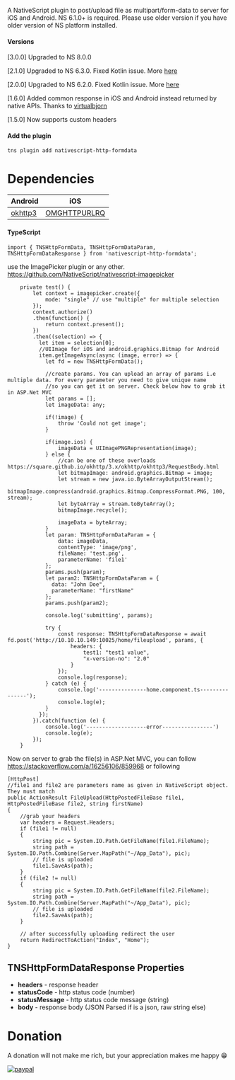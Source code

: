 A NativeScript plugin to post/upload file as multipart/form-data to server for iOS and Android. NS 6.1.0+ is required. Please use older version if you have older version of NS platform installed. 

#### Versions
[3.0.0] 
Upgraded to NS 8.0.0

[2.1.0]
Upgraded to NS 6.3.0. Fixed Kotlin issue. More [here](https://github.com/dotnetdreamer/nativescript-http-formdata/issues/21)

[2.0.0]
Upgraded to NS 6.2.0. Fixed Kotlin issue. More [here](https://github.com/NativeScript/android-runtime/issues/1178)

[1.6.0] Added common response in iOS and Android instead returned by native APIs. 
Thanks to [virtualbjorn](https://github.com/virtualbjorn)

[1.5.0] Now supports custom headers

#### Add the plugin
```
tns plugin add nativescript-http-formdata
```
# Dependencies
Android | iOS
-----|-----
[okhttp3](https://mvnrepository.com/artifact/com.squareup.okhttp3/okhttp/3.10.0) | [OMGHTTPURLRQ](https://cocoapods.org/pods/OMGHTTPURLRQ)
#### TypeScript
```
import { TNSHttpFormData, TNSHttpFormDataParam, TNSHttpFormDataResponse } from 'nativescript-http-formdata';
```
use the ImagePicker plugin or any other.
https://github.com/NativeScript/nativescript-imagepicker

```
    private test() {
        let context = imagepicker.create({
            mode: "single" // use "multiple" for multiple selection
        });
        context.authorize()
        .then(function() {
            return context.present();
        })
        .then((selection) => {
          let item = selection[0];
          //UIImage for iOS and android.graphics.Bitmap for Android
          item.getImageAsync(async (image, error) => {
            let fd = new TNSHttpFormData();
    
            //create params. You can upload an array of params i.e multiple data. For every parameter you need to give unique name
            //so you can get it on server. Check below how to grab it in ASP.Net MVC
            let params = [];
            let imageData: any;
            
            if(!image) {
                throw 'Could not get image';
            }

            if(image.ios) {
                imageData = UIImagePNGRepresentation(image);
            } else {
                //can be one of these overloads https://square.github.io/okhttp/3.x/okhttp/okhttp3/RequestBody.html
                let bitmapImage: android.graphics.Bitmap = image;
                let stream = new java.io.ByteArrayOutputStream();
                bitmapImage.compress(android.graphics.Bitmap.CompressFormat.PNG, 100, stream);
                let byteArray = stream.toByteArray();
                bitmapImage.recycle();

                imageData = byteArray;
            }
            let param: TNSHttpFormDataParam = {
                data: imageData,
                contentType: 'image/png',
                fileName: 'test.png',
                parameterName: 'file1'
            };
            params.push(param);
            let param2: TNSHttpFormDataParam = {
              data: "John Doe",
              parameterName: "firstName"
            };
            params.push(param2);

            console.log('submitting', params);
    
            try { 
                const response: TNSHttpFormDataResponse = await fd.post('http://10.10.10.149:10025/home/fileupload', params, {
                    headers: {
                        test1: "test1 value",
                        "x-version-no": "2.0"
                    }
                });
                console.log(response);
            } catch (e) {
                console.log('---------------home.component.ts---------------');
                console.log(e);
            }
          });
        }).catch(function (e) {
            console.log('-------------------error----------------')
            console.log(e);
        });
    }
  ```
Now on server to grab the file(s) in ASP.Net MVC, you can follow https://stackoverflow.com/a/16256106/859968 or following
```
[HttpPost]
//file1 and file2 are parameters name as given in NativeScript object. They must match
public ActionResult FileUpload(HttpPostedFileBase file1, HttpPostedFileBase file2, string firstName)
{
    //grab your headers
    var headers = Request.Headers;
    if (file1 != null)
    {
        string pic = System.IO.Path.GetFileName(file1.FileName);
        string path = System.IO.Path.Combine(Server.MapPath("~/App_Data"), pic);
        // file is uploaded
        file1.SaveAs(path);
    }
    if (file2 != null)
    {
        string pic = System.IO.Path.GetFileName(file2.FileName);
        string path = System.IO.Path.Combine(Server.MapPath("~/App_Data"), pic);
        // file is uploaded
        file2.SaveAs(path);
    }

    // after successfully uploading redirect the user
    return RedirectToAction("Index", "Home");
}
```
## TNSHttpFormDataResponse Properties
- **headers** - response header
- **statusCode** - http status code (number)
- **statusMessage** - http status code message (string)
- **body** - response body (JSON Parsed if is a json, raw string else) 

# <a name="donation"></a>Donation
A donation will not make me rich, but your appreciation makes me happy 😁

[![paypal](https://www.paypalobjects.com/en_US/i/btn/btn_donateCC_LG.gif)](https://www.paypal.com/cgi-bin/webscr?cmd=_s-xclick&hosted_button_id=GCL2WCBZKKWBC)
